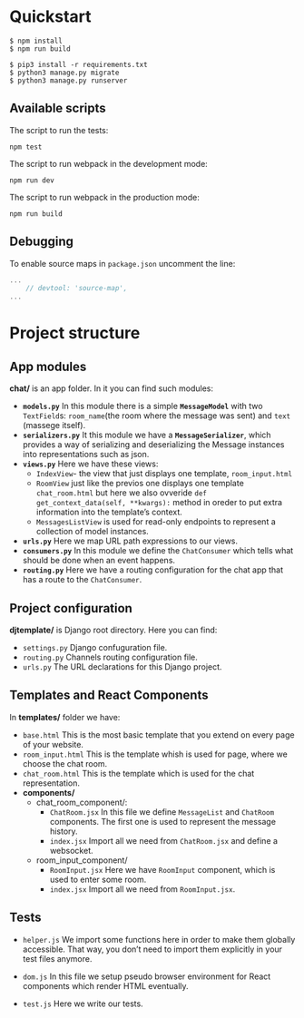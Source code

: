 # Quickstart
```consile
$ npm install
$ npm run build

$ pip3 install -r requirements.txt
$ python3 manage.py migrate
$ python3 manage.py runserver
```


Available scripts
---
The script to run the tests:
```console
npm test
```
The script to run webpack in the development mode:
```console
npm run dev
```
The script to run webpack in the production mode:
```console
npm run build
```
Debugging
---
To enable source maps in `package.json` uncomment the line:
```javascript
...
    // devtool: 'source-map',
...
``` 
# Project structure
App modules
---
**chat/** is an app folder. In it you can find such modules:
* **`models.py`** In this module there is a simple **`MessageModel`** with two `TextField`s: `room_name`(the room where the message was sent) and `text` (massege itself).
* **`serializers.py`** It this module we have a **`MessageSerializer`**, which provides a way of serializing and deserializing the Message instances into representations such as json. 
* **`views.py`** Here we have these views:
  * `IndexView`- the view that just displays one template, `room_input.html`
  * `RoomView` just like the previos one displays one template `chat_room.html` but here we also ovveride `def get_context_data(self, **kwargs):` method in oreder to put extra information into the template’s context.
  * `MessagesListView` is used for read-only endpoints to represent a collection of model instances.
* **`urls.py`** Here we map URL path expressions to our views.
* **`consumers.py`** In this module we define the `ChatConsumer` which tells what should be done when an event happens.
* **`routing.py`** Here we have a routing configuration for the chat app that has a route to the `ChatConsumer`. 

Project configuration
---
**djtemplate/** is Django root directory. Here you can find:
* `settings.py` Django confuguration file.
* `routing.py` Channels routing configuration file.
* `urls.py` The URL declarations for this Django project.




Templates and React Components
---
In **templates/** folder we have:
* `base.html` This is the most basic template that you extend on every page of your website.
* `room_input.html` This is the template whish is used for page, where we choose the chat room.
* `chat_room.html` This is the template which is used for the chat representation.
* **components/**
  * chat_room_component/:
    * `ChatRoom.jsx` In this file we define `MessageList` and `ChatRoom` components. The first one is used to represent the message history. 
    * `index.jsx` Import all we need from `ChatRoom.jsx` and define a websocket.
  * room_input_component/
    * `RoomInput.jsx` Here we have `RoomInput` component, which is used to enter some room. 
    * `index.jsx` Import all we need from `RoomInput.jsx`.
  
  


Tests
---


* `helper.js` We import some functions here in order to make them globally accessible. That way, you don’t need to import them explicitly in your test files anymore.

* `dom.js`  In this file we setup pseudo browser environment for React components which render HTML eventually. 

* `test.js` Here we write our tests.
